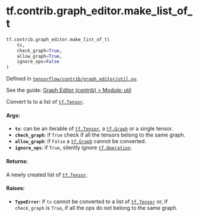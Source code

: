 <div itemscope itemtype="http://developers.google.com/ReferenceObject">
<meta itemprop="name" content="tf.contrib.graph_editor.make_list_of_t" />
<meta itemprop="path" content="Stable" />
</div>

# tf.contrib.graph_editor.make_list_of_t

``` python
tf.contrib.graph_editor.make_list_of_t(
    ts,
    check_graph=True,
    allow_graph=True,
    ignore_ops=False
)
```



Defined in [`tensorflow/contrib/graph_editor/util.py`](https://www.tensorflow.org/code/tensorflow/contrib/graph_editor/util.py).

See the guide: [Graph Editor (contrib) > Module: util](../../../../../api_guides/python/contrib.graph_editor.md#Module_util)

Convert ts to a list of <a href="../../../tf/Tensor.md"><code>tf.Tensor</code></a>.

#### Args:

* <b>`ts`</b>: can be an iterable of <a href="../../../tf/Tensor.md"><code>tf.Tensor</code></a>, a <a href="../../../tf/Graph.md"><code>tf.Graph</code></a> or a single tensor.
* <b>`check_graph`</b>: if `True` check if all the tensors belong to the same graph.
* <b>`allow_graph`</b>: if `False` a <a href="../../../tf/Graph.md"><code>tf.Graph</code></a> cannot be converted.
* <b>`ignore_ops`</b>: if `True`, silently ignore <a href="../../../tf/Operation.md"><code>tf.Operation</code></a>.

#### Returns:

A newly created list of <a href="../../../tf/Tensor.md"><code>tf.Tensor</code></a>.

#### Raises:

* <b>`TypeError`</b>: if `ts` cannot be converted to a list of <a href="../../../tf/Tensor.md"><code>tf.Tensor</code></a> or,
   if `check_graph` is `True`, if all the ops do not belong to the same graph.